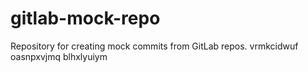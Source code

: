# gitlab-mock-repo
Repository for creating mock commits from GitLab repos.
vrmkcidwuf oasnpxvjmq blhxlyuiym
